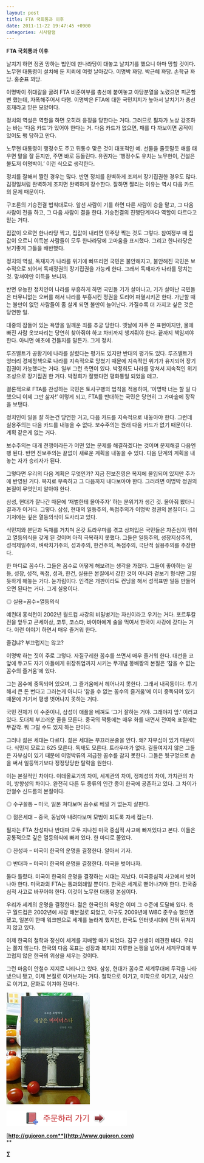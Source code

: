 ```yaml
---
layout: post
title: FTA 국회통과 이후
date: 2011-11-22 19:47:45 +0900
categories: 시사칼럼
---
```

 **FTA 국회통과 이후** 

날치기 하면 정권 망하는 법인데 딴나라당이 대놓고 날치기를 했으니 아마 망할 것이다. 노무현 대통령이 설치해 둔 지뢰에 여럿 날아갔다. 이명박 꽈당. 박근혜 꽈당. 손학규 꽈당. 홍준표 꽈당. 

이명박이 쥐대갈을 굴려 FTA 비준여부를 총선에 붙여놓고 야당분열을 노렸으면 피곤할 뻔 했는데, 자폭해주어서 다행. 이명박은 FTA에 대한 국민지지가 높아서 날치기가 총선호재라고 믿은 모양이다. 

정치의 역설은 역할을 하면 오히려 응징을 당한다는 거다. 그러므로 필자가 노상 강조하는 바는 ‘다음 카드’가 있어야 한다는 거. 다음 카드가 없으면, 패를 다 까보이면 공적이 있어도 팽 당하고 만다. 

노무현 대통령이 행정수도 주고 뒤통수 맞은 것이 대표적인 예. 선물을 줄듯말듯 애를 태우면 말을 잘 듣지만, 주면 바로 등돌린다. 유권자는 ‘행정수도 유치는 노무현이, 건설은 불도저 이명박이.’ 이런 식으로 생각한다. 

정치를 잘해서 짤린 경우는 많다. 반면 정치를 완벽하게 조져서 장기집권한 경우도 많다. 김정일처럼 완벽하게 조지면 완벽하게 장수한다. 잘하면 짤리는 이유는 역시 다음 카드의 문제 때문이다. 

구조론의 기승전결 법칙대로다. 앞선 사람이 기를 하면 다른 사람이 승을 맡고, 그 다음 사람이 전을 하고, 그 다음 사람이 결을 한다. 기승전결의 진행단계마다 역할이 다르다고 믿는 거다. 

집값이 오르면 한나라당 찍고, 집값이 내리면 민주당 찍는 것도 그렇다. 참여정부 때 집값이 오르니 이득본 사람들이 모두 한나라당에 고마움을 표시했다. 그리고 한나라당은 보기좋게 그들을 배반했다. 

정치의 역설, 독재자가 나라를 위기에 빠뜨리면 국민은 불안해지고, 불안해진 국민은 보수적으로 되어서 독재정권의 장기집권을 가능케 한다. 그래서 독재자가 나라를 망치는 것. 망쳐야만 이득을 보니까. 

반면 유능한 정치인이 나라를 부흥하게 하면 국민들 기가 살아나고, 기가 살아난 국민들은 터무니없는 오버를 해서 나라를 부흥시킨 정권을 도리어 파멸시키곤 한다. 가난할 때는 불만이 없던 사람들이 좀 살게 되면 불만이 늘어난다. 가질수록 더 가지고 싶은 것은 당연한 일. 

대중의 잠들어 있는 욕망을 일깨운 죄를 추궁 당한다. 옛날에 자주 쓴 표현이지만, 물에 빠진 사람 옷보따리는 당연히 찾아줘야 하고 차비까지 챙겨줘야 한다. 끝까지 책임져야 한다. 아니면 애초에 건들지를 말든가. 그게 정치. 

루즈벨트가 공황기에 나라를 살렸다는 평가도 있지만 반대의 평가도 있다. 루즈벨트가 엉터리 경제정책으로 나라를 지속적으로 망쳤기 때문에 지속적인 위기가 유지되어 장기집권이 가능했다는 거다. 일부 그런 측면이 있다. 박정희도 나라를 망쳐서 지속적인 위기조성으로 장기집권 한 거다. 박정희가 잘했다면 평화통일 되었을 테고. 

결론적으로 FTA를 찬성하는 국민은 토사구팽의 법칙을 적용하여, ‘이명박 너는 할 일 다했으니 이제 그만 삶자!’ 이렇게 되고, FTA를 반대하는 국민은 당연히 그 가마솥에 장작을 보탠다. 

정치인이 일을 잘 하는건 당연한 거고, 다음 카드를 지속적으로 내놓아야 한다. 그런데 실용주의는 다음 카드를 내놓을 수 없다. 보수주의는 원래 다음 카드가 없기 때문이다. 계획 같은게 없는 거다. 

보수주의는 대개 전쟁이라든가 어떤 있는 문제를 해결하겠다는 것이며 문제해결 다음엔 팽 된다. 반면 진보주의는 끝없이 새로운 계획을 내놓을 수 있다. 다음 단계의 계획을 내놓는 자가 승리자가 된다. 

그렇다면 우리의 다음 계획은 무엇인가? 지금 진보진영은 복지에 몰입되어 있지만 주가에 반영된 거다. 복지로 부족하고 그 다음까지 내다보아야 한다. 그러려면 이명박 정권의 본질이 무엇인지 알아야 한다. 

삼성, 현대가 잘나간 때문에 ‘재벌한테 몰아주자’ 하는 분위기가 생긴 것. 몰아줘 봤더니 결과가 이거다. 그렇다. 삼성, 현대의 일등주의, 독점주의가 이명박 정권의 본질이다. 그 기저에는 깊은 열등의식이 도사리고 있다. 

식민지와 분단과 독재를 거치며 온갖 트라우마를 겪고 상처입은 국민들은 자존심이 꺾이고 열등의식을 갖게 된 것이며 아직 극복하지 못했다. 그들은 일등주의, 성장지상주의, 성적제일주의, 벼락치기주의, 성과주의, 한건주의, 독점주의, 극단적 실용주의를 주장한다. 

한 마디로 꼼수다. 그들은 꼼수로 어떻게 해보려는 생각을 가졌다. 그들이 좋아하는 일등, 성장, 성적, 독점, 성과, 한건, 실용은 본질에서 강한 것이 아니라 겉보기 형식만 그럴듯하게 해놓는 거다. 눈가림이다. 인격은 개판이라도 컨닝을 해서 성적표만 일등 만들어오면 된다는 거다. 그게 실용이다. 

◎ 실용=꼼수=열등의식 

예컨대 홍석천이 2002년 월드컵 사강의 비밀병기는 자신이라고 우기는 거다. 포르투칼전을 앞두고 콘세이상, 코투, 코스타, 바이아에게 술을 먹여서 한국이 사강에 갔다는 거다. 이런 이야기 하면서 매우 즐거워 한다. 

즐겁냐? 부끄럽지는 않고? 

이명박 하는 짓이 주로 그렇다. 자질구레한 꼼수를 쓰면서 매우 즐거워 한다. 대선을 코앞에 두고도 자기 아들에게 위장취업까지 시키는 무개념 똥배짱의 본질은 ‘참을 수 없는 꼼수의 즐거움’에 있다. 

그는 꼼수에 중독되어 있으며, 그 즐거움에서 헤어나지 못한다. 그래서 내곡동이다. 투기해서 큰 돈 번다고 그러는게 아니다 ‘참을 수 없는 꼼수의 즐거움’에 이미 중독되어 있기 때문에 거기서 평생 벗어나지 못하는 거다. 

국민 전체가 이 수준이니, 삼성이 애플을 베껴도 ‘그거 잘하는 거야. 그래야지 암.’ 이러고 있다. 도대체 부끄러운 줄을 모른다. 중국의 짝퉁에는 매우 화를 내면서 전여옥 표절에는 무감각. 뭐 그럴 수도 있지 하는 판이다. 

그러나 젊은 세대는 다르다. 젊은 세대는 부끄러운줄을 안다. 왜? 자부심이 있기 때문이다. 식민지 모르고 625 모른다. 독재도 모른다. 트라우마가 없다. 길들여지지 않은 그들은 자부심이 있기 때문에 이명박류의 저급한 꼼수를 참지 못한다. 그들은 뒷구멍으로 손을 써서 일등먹기보다 정정당당한 탈락을 원한다. 

이는 본질적인 차이다. 이데올로기의 차이, 세계관의 차이, 정체성의 차이, 가치관의 차이, 방향성의 차이다. 완전히 다른 두 종류의 인간 종이 한국에 공존하고 있다. 그 차이가 안철수 신드롬의 본질이다. 



◎ 수구꼴통 – 미국, 일본 쳐다보며 꼼수로 베낄 거 없는지 살핀다. 

◎ 젊은세대 – 중국, 동남아 내려다보며 모범이 되도록 자세 잡는다. 

필자는 FTA 찬성파나 반대파 모두 지나친 미국 중심적 사고에 빠져있다고 본다. 이들은 공통적으로 깊은 열등의식에 빠져 있다. 한 마디로 쫄았다. 



◎ 찬성파 – 미국이 한국의 운명을 결정한다. 알아서 기자. 

◎ 반대파 – 미국이 한국의 운명을 결정한다. 미국을 벗어나자. 

둘다 틀렸다. 미국이 한국의 운명을 결정하는 시대는 지났다. 미국중심적 사고에서 벗어나야 한다. 미국과의 FTA는 통과의례일 뿐이다. 한국은 세계로 뻗어나가야 한다. 한국중심적 사고로 바꾸어야 한다. 이것이 노무현 대통령 본심이다. 

우리가 세계의 운명을 결정한다. 젊은 한국인의 욕망은 이미 그 수준에 도달해 있다. 축구 월드컵은 2002년에 사강 해본걸로 되었고, 야구도 2009년에 WBC 준우승 했으면 됐고, 일본이 한때 워크맨으로 세계를 놀라게 했지만, 한국도 인터넷시대에 전혀 뒤쳐지지 않고 있다. 

이제 한국의 철학과 정신이 세계를 지배할 때가 되었다. 김구 선생이 예견한 바다. 우리는 쫄지 않는다. 한국의 다음 목표는 성장과 복지의 지루한 논쟁을 넘어서 세계무대에 부끄럽지 않은 한국의 위상을 세우는 것이다. 

그런 마음이 안철수 지지로 나타나고 있다. 삼성, 현대가 꼼수로 세계무대에 두각을 나타냈으니 됐고, 이제 본질로 이겨보자는 거다. 철학으로 이기고, 미학으로 이기고, 사상으로 이기고, 문화로 이겨야 진짜다. 






  


<a href="?mid=book_minus&act=dispBoardWrite" target="_self"><img alt="001030.jpg" src="files/attach/images/199/440/211/001030.jpg" width="220" height="293" /></a>   


<a href="?mid=book_minus&act=dispBoardWrite" target="_self"><img title="bookorder.gif" alt="bookorder.gif" src="files/attach/images/199/376/206/bookorder.gif" width="318" height="40" rel="xe_gallery" /></a>



  


[**http://gujoron.com**](http://www.gujoron.com)**  
** 

**∑**